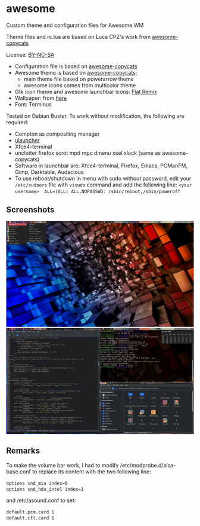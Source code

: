 # awesome
Custom theme and configuration files for Awesome WM

Theme files and rc.lua are based on Luca CPZ's work from [awesome-copycats](https://github.com/lcpz/awesome-copycats.git)

License: [BY-NC-SA](http://creativecommons.org/licenses/by-nc-sa/4.0)

* Configuration file is based on [awesome-copycats](https://github.com/lcpz/awesome-copycats.git)
* Awesome theme is based on [awesome-copycats](https://github.com/lcpz/awesome-copycats.git):
  * main theme file based on powerarrow theme
  * awesome icons comes from multicolor theme
* Gtk icon theme and awesome launchbar icons: [Flat Remix](https://github.com/daniruiz/flat-remix)
* Wallpaper: from [here](https://xshyfc.com/cool-wallpaper-3d.html/cool-wallpaper-3dwidescreen-cool-wallpaper-3d-1920x1200-high-resolution-pic-wpxh348799?lang=fr)
* Font: Terminus


Tested on Debian Buster. To work without modification, the following are required:
* Compton as compositing manager
* [ulauncher](https://ulauncher.io/)
* Xfce4-terminal
* unclutter firefox scrot mpd mpc dmenu xsel xlock (same as awesome-copycats)
* Software in launchbar are: Xfce4-terminal, Firefox, Emacs, PCManFM, Gimp, Darktable, Audacious
* To use reboot/shutdown in menu with sudo without password, edit your `/etc/sudoers` file with `visudo` command and add the following line: `<your username>  ALL=(ALL) ALL,NOPASSWD: /sbin/reboot,/sbin/poweroff`

## Screenshots
![screenshot menu](/screenshots/screenshot_menu.jpg?raw=true "Background, widgets and menu")
![screenshot Emacs + Terminal + PCManFM + calendar widget](/screenshots/screenshot_windows.jpg?raw=true "Emacs, terminal, PCManFM and calendar widget popup")


## Remarks
To make the volume bar work, I had to modify /etc/modprobe.d/alsa-base.conf to replace its content with the two following line:
```
options snd_mia index=0
options snd_hda_intel index=1
```
and /etc/asound.conf to set:
```
default.pcm.card 1
default.ctl.card 1
```